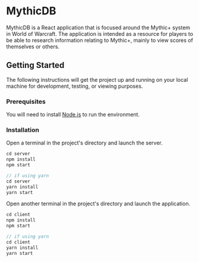 # MythicDB

MythicDB is a React application that is focused around the Mythic+ system in World of Warcraft. The application is intended as a resource for players to be able to research information relating to Mythic+, mainly to view scores of themselves or others.

## Getting Started

The following instructions will get the project up and running on your local machine for development, testing, or viewing purposes.

### Prerequisites

You will need to install [Node.js](https://nodejs.org/en) to run the environment.

### Installation

Open a terminal in the project's directory and launch the server.

```js
cd server
npm install
npm start

// if using yarn
cd server
yarn install
yarn start
```

Open another terminal in the project's directory and launch the application.

```js
cd client
npm install
npm start

// if using yarn
cd client
yarn install
yarn start
```
